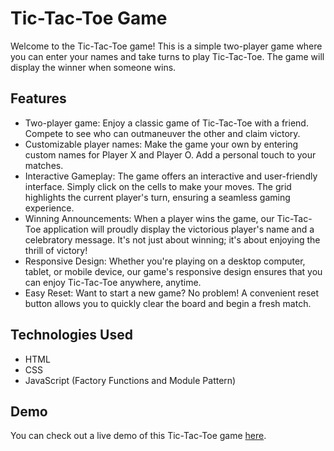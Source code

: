 # Tic-Tac-Toe Game

Welcome to the Tic-Tac-Toe game! This is a simple two-player game where you can enter your names and take turns to play Tic-Tac-Toe. The game will display the winner when someone wins.

## Features

- Two-player game: Enjoy a classic game of Tic-Tac-Toe with a friend. Compete to see who can outmaneuver the other and claim victory.
- Customizable player names: Make the game your own by entering custom names for Player X and Player O. Add a personal touch to your matches.
- Interactive Gameplay: The game offers an interactive and user-friendly interface. Simply click on the cells to make your moves. The grid highlights the current player's turn, ensuring a seamless gaming experience.
- Winning Announcements: When a player wins the game, our Tic-Tac-Toe application will proudly display the victorious player's name and a celebratory message. It's not just about winning; it's about enjoying the thrill of victory!
- Responsive Design: Whether you're playing on a desktop computer, tablet, or mobile device, our game's responsive design ensures that you can enjoy Tic-Tac-Toe anywhere, anytime.
- Easy Reset: Want to start a new game? No problem! A convenient reset button allows you to quickly clear the board and begin a fresh match.

## Technologies Used

- HTML
- CSS
- JavaScript (Factory Functions and Module Pattern)

## Demo

You can check out a live demo of this Tic-Tac-Toe game [here](https://zeuss574.github.io/xo/).


